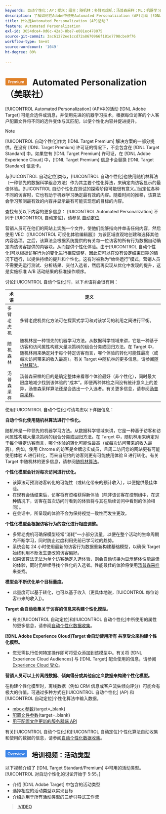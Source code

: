 ```yaml
---
keywords: 自动个性化；AP；受众；组合；随机林；多臂老虎机；汤普森采样；ML；机器学习
description: 了解如何在Adobe中使用Automated Personalization (AP)活动 [!DNL Target] 高级机器学习将不同的选件变体与每位访客相配。
title: 什么是Automated Personalization (AP)活动？
feature: Automated Personalization
exl-id: 3654dce4-0d6c-42a3-8be7-e081ec478075
source-git-commit: 3ac61272ee1ccd72a8670966f181e7798cbe9f76
workflow-type: tm+mt
source-wordcount: '1049'
ht-degree: 89%

---
```


# ![PREMIUM](/help/main/assets/premium.png) Automated Personalization （美联社）

[!UICONTROL Automated Personalization] (AP)中的活动 [!DNL Adobe Target] 可组合选件或消息，并使用先进的机器学习技术，根据每位访客的个人客户配置文件将不同的选件变体与其匹配，以便个性化内容并促进提升。

>[!NOTE]
>
>[!UICONTROL 自动个性化]作为 [!DNL Target Premium] 解决方案的一部分提供。在没有 [!DNL Target Premium] 许可证的情况下，不会包含在 [!DNL Target Standard] 中。如果您有 [!DNL Target Premium] 许可证，在 [!DNL Adobe Experience Cloud] 中，[!DNL Target Premium] 信息卡会替换 [!DNL Target Standard] 信息卡。

与[!UICONTROL 自动定位]类似，[!UICONTROL 自动个性化]也使用随机林算法（一种领先的数据科学组合方法）作为其主要个性化算法，来确定向访客显示的最佳体验。[!UICONTROL 自动个性化在测试的探索阶段可能很有意义。]当定位各种不同的访客时，它也有助于机器学习确定最有效的内容。随着时间的推移，该算法会学习预测最有效的内容并显示最有可能实现您的目标的内容。

查找有关以下内容的更多信息： [!UICONTROL Automated Personalization] 不同于 [!UICONTROL 自动定位]，请参见 [自动定位](/help/main/c-activities/auto-target/auto-target-to-optimize.md).

营销人员可在他们的网站上实施一个文件，使他们能够指向并单击任何内容，然后使用 VEC（[!UICONTROL 可视化体验编辑器]）为该区域直观地创建和选择其他内容选项。之后，该算法会根据系统提供的有关每一位访客的所有行为数据自动确定向该访客提供的内容块，从而提供个性化体验。由于[!UICONTROL 自动个性化]可以根据访客行为的变化进行相应调整，因此它可以在没有设定结束日期的情况下运行，以提供持续的提升和个性化。这有时被称为“始终运行”模式。营销人员不需要先运行测试、分析结果、交付入选者，然后再实现从优化中发现的提升，这是实施标准 A/B 活动结果的标准操作顺序。

讨论[!UICONTROL 自动个性化]时，以下术语将会很有用：

| 术语 | 定义 |
|---|---|
| 多臂老虎机 | 多臂老虎机优化方法可在探索式学习和对该学习的利用之间进行平衡。 |
| 随机森林 | 随机林是一种领先的机器学习方法。从数据科学领域来讲，它是一种基于访客和访问属性构建大量决策树的组合分类或回归方法。在 Target 中，随机林用来确定对于每个特定访客而言，哪个体验的转化可能性最高（或每次访问带来的收入最高）。有关 Target 中随机林的更多信息，请参阅[随机林算法](/help/main/c-activities/t-automated-personalization/algo-random-forest.md)。 |
| 汤普森采样 | 汤普森采样的目的是确定整体来看哪个体验最好（非个性化），同时最大限度地减少找到该体验的“成本”。即便两种体检之间没有统计意义上的差异，汤普森采样算法还是会选出一个入选者。有关更多信息，请参阅[汤普森采样](https://en.wikipedia.org/wiki/Thompson_sampling)。 |

使用[!UICONTROL 自动个性化]时请考虑以下详细信息：

**自动个性化使用随机林算法进行个性化。**

随机林是一种领先的机器学习方法。从数据科学领域来讲，它是一种基于访客和访问属性构建大量决策树的组合分类或回归方法。在 Target 中，随机林用来确定对于每个特定访客而言，哪个体验的转化可能性最高（或每次访问带来的收入最高）。例如，使用 Chrome 的访客是金牌忠实成员，且周二访问您的网站更有可能使用体验 A 进行转化，而来自纽约的访客则更有可能使用体验 B 进行转化。有关 Target 中随机林的更多信息，请参阅[随机林算法](/help/main/c-activities/t-automated-personalization/algo-random-forest.md)。

**个性化模型会针对每次访问进行优化。**

* 该算法可预测访客转化的可能性（或转化带来的预计收入），以便提供最佳体验。
* 在现有会话结束后，访客将有资格获得新体验（除非该访客在控制组中，在这种情况下，访客在首次访问时看到的体验将与其在后续访问中看到的体验相同）。
* 在会话中，所呈现的体验不会为保持视觉一致性而发生更改。

**个性化模型会根据访客行为的变化进行相应调整。**

* 多臂老虎机可确保模型经常“消耗”一小部分流量，以便在整个活动的生命周期内不断学习，同时防止过度利用先前已学习过的趋势。
* 系统会每 24 小时使用最新的访客行为数据重新构建基础模型，以确保 Target 始终利用不断发生更改的访客偏好。
* 如果该算法无法为单个访客确定入选体验，则会自动切换为显示整体性能最佳的体验，同时仍继续寻找个性化的入选者。性能最佳的体验将使用[汤普森采样](https://en.wikipedia.org/wiki/Thompson_sampling)来查找。

**模型会不断优化单个目标量度。**

* 此量度可以基于转化，也可以基于收入（更具体地说，[!UICONTROL 每位访客带来的收入]）。

**Target 会自动收集关于访客的信息来构建个性化模型。**

* 有关[!UICONTROL 自动定位]和[!UICONTROL 自动个性化]中所使用的属性的更多信息，请参阅[自动个性化数据收集](/help/main/c-activities/t-automated-personalization/ap-data.md)。

**[!DNL Adobe Experience Cloud]Target 会自动使用所有 共享受众来构建个性化模型。**

* 您无需执行任何特定操作即可将受众添加到该模型中。有关将 [!DNL Experience Cloud Audiences] 与 [!DNL Target] 配合使用的信息，请参阅 [Experience Cloud 受众](/help/main/c-integrating-target-with-mac/mmp.md)。

**营销人员可以上传离线数据、倾向得分或其他自定义数据来构建个性化模型。**

在构建个性化模型时，离线数据（例如 CRM 信息或客户流失倾向评分）可能会有极大的价值。可通过多种方式在[!UICONTROL 自动个性化] (AP) 和[!UICONTROL 自动定位]个性化算法中输入数据。

* [mbox 参数](https://developer.adobe.com/target/before-implement/methods-to-get-data-into-target/methods-to-get-data-into-target/){target=_blank}
* [配置文件参数](https://developer.adobe.com/target/before-implement/methods-to-get-data-into-target/methods-to-get-data-into-target/){target=_blank}
* [用于配置文件更新的服务器端 API](https://developer.adobe.com/target/before-implement/methods-to-get-data-into-target/methods-to-get-data-into-target/)

有关[!UICONTROL 自动个性化]和[!UICONTROL 自动定位]个性化算法自动收集和使用的数据的信息，请参阅[自动个性化数据收集](/help/main/c-activities/t-automated-personalization/ap-data.md)。

## ![“概述”标记](/help/main/assets/overview.png) 培训视频：活动类型

以下视频介绍了 [!DNL Target Standard/Premium] 中可用的活动类型。[!UICONTROL 对自动个性化的讨论开始于 5:55。]

* 介绍 [!DNL Adobe Target] 中包含的活动类型
* 选择相应的活动类型以实现目标
* 介绍适用于所有活动类型的三步引导式工作流

>[!VIDEO](https://video.tv.adobe.com/v/17386)

